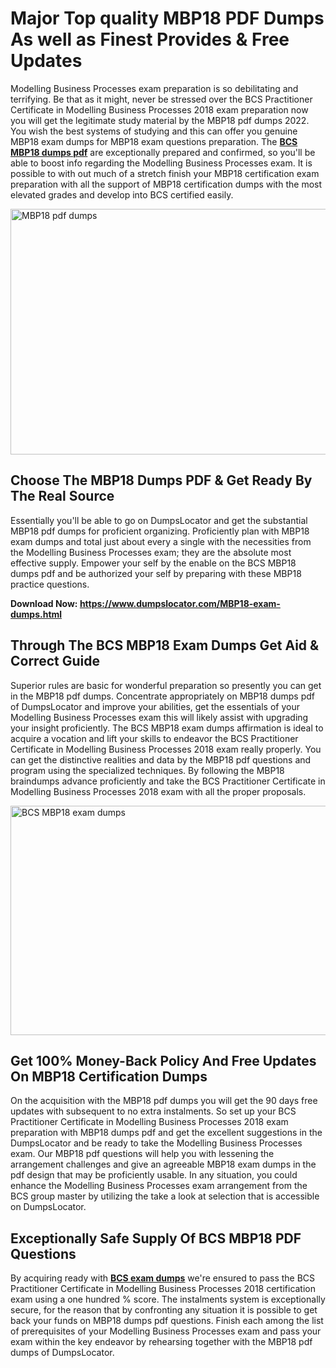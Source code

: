<h1><strong>Major Top quality MBP18 PDF Dumps As well as Finest Provides &amp; Free Updates</strong></h1>
<p>Modelling Business Processes exam preparation is so debilitating and terrifying. Be that as it might, never be stressed over the BCS Practitioner Certificate in Modelling Business Processes 2018 exam preparation now you will get the legitimate study material by the MBP18 pdf dumps 2022. You wish the best systems of studying and this can offer you genuine MBP18 exam dumps for MBP18 exam questions preparation. The <strong><a href="https://www.dumpslocator.com/MBP18-exam-dumps.html">BCS MBP18 dumps pdf</a></strong> are exceptionally prepared and confirmed, so you'll be able to boost info regarding the Modelling Business Processes exam. It is possible to with out much of a stretch finish your MBP18 certification exam preparation with all the support of MBP18 certification dumps with the most elevated grades and develop into BCS certified easily.</p>
<p><img src="https://i.ibb.co/SKhFh8d/Pastel-Purple-Computer-UI-Class-Syllabus-Education-Presentation.png" alt="MBP18 pdf dumps" width="700" height="393" /></p>
<h2><strong>Choose The MBP18 Dumps PDF &amp; Get Ready By The Real Source</strong></h2>
<p>Essentially you'll be able to go on DumpsLocator and get the substantial MBP18 pdf dumps for proficient organizing. Proficiently plan with MBP18 exam dumps and total just about every a single with the necessities from the Modelling Business Processes exam; they are the absolute most effective supply. Empower your self by the enable on the BCS MBP18 dumps pdf and be authorized your self by preparing with these MBP18 practice questions.</p>
<p><strong>Download Now: <a href="https://www.dumpslocator.com/MBP18-exam-dumps.html">https://www.dumpslocator.com/MBP18-exam-dumps.html</a></strong></p>
<h2><strong>Through The BCS MBP18 Exam Dumps Get Aid &amp; Correct Guide</strong></h2>
<p>Superior rules are basic for wonderful preparation so presently you can get in the MBP18 pdf dumps. Concentrate appropriately on MBP18 dumps pdf of DumpsLocator and improve your abilities, get the essentials of your Modelling Business Processes exam this will likely assist with upgrading your insight proficiently. The BCS MBP18 exam dumps affirmation is ideal to acquire a vocation and lift your skills to endeavor the BCS Practitioner Certificate in Modelling Business Processes 2018 exam really properly. You can get the distinctive realities and data by the MBP18 pdf questions and program using the specialized techniques. By following the MBP18 braindumps advance proficiently and take the BCS Practitioner Certificate in Modelling Business Processes 2018 exam with all the proper proposals.</p>
<p><a href="https://www.dumpslocator.com/MBP18-exam-dumps.html"><img src="https://i.ibb.co/NtZbgjG/Blue-and-White-Medical-Dental-Clinic-Facebook-Ad.png" alt="BCS MBP18 exam dumps" width="700" height="367" /></a></p>
<h2><strong>Get 100% Money-Back Policy And Free Updates On MBP18 Certification Dumps</strong></h2>
<p>On the acquisition with the MBP18 pdf dumps you will get the 90 days free updates with subsequent to no extra instalments. So set up your BCS Practitioner Certificate in Modelling Business Processes 2018 exam preparation with MBP18 dumps pdf and get the excellent suggestions in the DumpsLocator and be ready to take the Modelling Business Processes exam. Our MBP18 pdf questions will help you with lessening the arrangement challenges and give an agreeable MBP18 exam dumps in the pdf design that may be proficiently usable. In any situation, you could enhance the Modelling Business Processes exam arrangement from the BCS group master by utilizing the take a look at selection that is accessible on DumpsLocator.</p>
<h2><strong>Exceptionally Safe Supply Of BCS MBP18 PDF Questions</strong></h2>
<p>By acquiring ready with <strong><a href="https://www.dumpslocator.com/bcs-exams.html">BCS exam dumps</a></strong> we're ensured to pass the BCS Practitioner Certificate in Modelling Business Processes 2018 certification exam using a one hundred % score. The instalments system is exceptionally secure, for the reason that by confronting any situation it is possible to get back your funds on MBP18 dumps pdf questions. Finish each among the list of prerequisites of your Modelling Business Processes exam and pass your exam within the key endeavor by rehearsing together with the MBP18 pdf dumps of DumpsLocator.</p>
